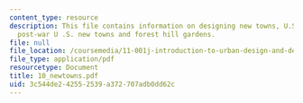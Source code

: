 ```yaml
---
content_type: resource
description: This file contains information on designing new towns, U.S. garden cities,
  post-war U .S. new towns and forest hill gardens.
file: null
file_location: /coursemedia/11-001j-introduction-to-urban-design-and-development-spring-2006/3c544de242552539a372707adb0dd62c_10_newtowns.pdf
file_type: application/pdf
resourcetype: Document
title: 10_newtowns.pdf
uid: 3c544de2-4255-2539-a372-707adb0dd62c
---
```

